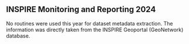 ## INSPIRE Monitoring and Reporting 2024

No routines were used this year for dataset metadata extraction. The information was directly taken from the INSPIRE Geoportal (GeoNetwork) database.
